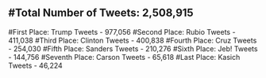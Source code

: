 #Total Number of Tweets: 2,508,915 
---
#First Place: Trump Tweets - 977,056
#Second Place: Rubio Tweets - 411,038
#Third Place: Clinton Tweets - 400,838
#Fourth Place: Cruz Tweets - 254,030
#Fifth Place: Sanders Tweets - 210,276
#Sixth Place: Jeb! Tweets - 144,756
#Seventh Place: Carson Tweets - 65,618
#Last Place: Kasich Tweets - 46,224
